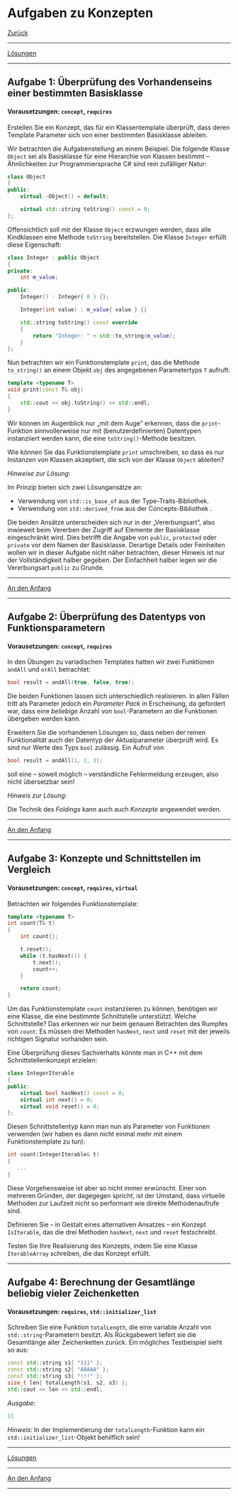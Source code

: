 # Aufgaben zu Konzepten

[Zurück](Exercises.md)

---

[Lösungen](Exercises_17_Concepts.cpp)

---

## Aufgabe 1: Überprüfung des Vorhandenseins einer bestimmten Basisklasse

#### Vorausetzungen: `concept`, `requires`

Erstellen Sie ein Konzept, das für ein Klassentemplate überprüft,
dass deren Template Parameter sich von einer bestimmten Basisklasse ableiten.

Wir betrachten die Aufgabenstellung an einem Beispiel.
Die folgende Klasse `Object` sei als Basisklasse für eine Hierarchie von Klassen bestimmt &ndash;
Ähnlichkeiten zur Programmiersprache C# sind rein zufälliger Natur:

```cpp
class Object
{
public:
    virtual ~Object() = default;

    virtual std::string toString() const = 0;
};
```

Offensichtlich soll mit der Klasse `Object` erzwungen werden, dass alle Kindklassen eine Methode `toString` bereitstellen.
Die Klasse `Integer` erfüllt diese Eigenschaft:

```cpp
class Integer : public Object
{
private:
    int m_value;

public:
    Integer() : Integer{ 0 } {};

    Integer(int value) : m_value{ value } {}

    std::string toString() const override
    {
        return "Integer: " + std::to_string(m_value);
    }
};
```

Nun betrachten wir ein Funktionstemplate `print`,
das die Methode `to_string()` an einem Objekt `obj` des angegebenen Parametertyps `T` aufruft:

```cpp
template <typename T>
void print(const T& obj)
{
    std::cout << obj.toString() << std::endl;
}
```

Wir können im Augenblick nur &bdquo;mit dem Auge&rdquo; erkennen,
dass die `print`-Funktion sinnvollerweise nur mit (benutzerdefinierten) Datentypen instanziiert werden kann,
die eine `toString()`-Methode besitzen.

Wie können Sie das Funktionstemplate `print` umschreiben, 
so dass es nur Instanzen von Klassen akzeptiert, die sich von der Klasse `Object` ableiten?

*Hinweise zur Lösung*:

Im Prinzip bieten sich zwei Lösungansätze an:

  * Verwendung von `std::is_base_of` aus der Type-Traits-Bibliothek.
  * Verwendung von `std::derived_from` aus der Concepts-Bibliothek .

Die beiden Ansätze unterscheiden sich nur in der &bdquo;Vererbungsart&rdquo;,
also inwieweit beim Vererben der Zugriff auf Elemente der Basisklasse eingeschränkt wird.
Dies betrifft die Angabe von `public`, `protected` oder `private` vor dem Namen der Basisklasse.
Derartige Details oder Feinheiten wollen wir in dieser Aufgabe nicht näher betrachten,
dieser Hinweis ist nur der Vollständigkeit halber gegeben.
Der Einfachheit halber legen wir die Vererbungsart `public` zu Grunde.

---

[An den Anfang](#aufgaben-zu-konzepten)

---

## Aufgabe 2: Überprüfung des Datentyps von Funktionsparametern

#### Vorausetzungen: `concept`, `requires`

In den Übungen zu variadischen Templates hatten wir zwei Funktionen `andAll` und `orAll`
betrachtet:

```cpp
bool result = andAll(true, false, true);
```

Die beiden Funktionen lassen sich unterschiedlich realisieren.
In allen Fällen tritt als Parameter jedoch ein *Parameter Pack* in Erscheinung,
da gefordert war, dass eine *beliebige* Anzahl von `bool`-Parametern an die Funktionen
übergeben werden kann.

Erweitern Sie die vorhandenen Lösungen so, dass neben der reinen Funktionalität
auch der Datentyp der Aktualparameter überprüft wird. Es sind nur Werte
des Typs `bool` zulässig. Ein Aufruf von 

```cpp
bool result = andAll(1, 2, 3);
```

soll eine &ndash; soweit möglich &ndash; verständliche Fehlermeldung erzeugen,
also nicht übersetzbar sein!

*Hinweis zur Lösung*:

Die Technik des *Foldings* kann auch auch *Konzepte* angewendet werden. 

---

[An den Anfang](#aufgaben-zu-konzepten)

---

## Aufgabe 3: Konzepte und Schnittstellen im Vergleich

#### Vorausetzungen: `concept`, `requires`, `virtual`

Betrachten wir folgendes Funktionstemplate:

```cpp
template <typename T>
int count(T& t)
{
    int count{};

    t.reset();
    while (t.hasNext()) {
        t.next();
        count++;
    }

    return count;
}
```

Um das Funktionstemplate `count` instanziieren zu können, benötigen wir eine Klasse,
die eine bestimmte Schnittstelle unterstützt. Welche Schnittstelle?
Das erkennen wir nur beim genauen Betrachten des Rumpfes von `count`:
Es müssen drei Methoden `hasNext`, `next` und `reset` mit der jeweils richtigen Signatur
vorhanden sein.

Eine Überprüfung dieses Sachverhalts könnte man in C++ mit
dem Schnittstellenkonzept erzielen:

```cpp
class IntegerIterable
{
public:
    virtual bool hasNext() const = 0;
    virtual int next() = 0;
    virtual void reset() = 0;
};
```

Diesen Schnittstellentyp kann man nun als Parameter von Funktionen verwenden
(wir haben es dann nicht einmal mehr mit einem Funktionstemplate zu tun):

```cpp
int count(IntegerIterable& t)
{
   ...
}
```

Diese Vorgehensweise ist aber so nicht immer erwünscht.
Einer von mehreren Gründen, der dagegegen spricht, ist der Umstand,
dass virtuelle Methoden zur Laufzeit nicht so performant wie direkte Methodenaufrufe sind.

Definieren Sie &ndash; in Gestalt eines alternativen Ansatzes &ndash; 
ein Konzept `IsIterable`, das die drei Methoden `hasNext`, `next` und `reset` festschreibt.

Testen Sie Ihre Realisierung des Konzepts, indem Sie eine Klasse `IterableArray` schreiben,
die das Konzept erfüllt.

---

## Aufgabe 4: Berechnung der Gesamtlänge beliebig vieler Zeichenketten

#### Vorausetzungen: `requires`, `std::initializer_list`

Schreiben Sie eine Funktion `totalLength`, die eine variable Anzahl von `std::string`-Parametern besitzt.
Als Rückgabewert liefert sie die Gesamtlänge aller Zeichenketten zurück.
Ein mögliches Testbeispiel sieht so aus:

```cpp
const std::string s1{ "111" };
const std::string s2{ "AAAAA" };
const std::string s3{ "!!!" };
size_t len{ totalLength(s1, s2, s3) };
std::cout << len << std::endl;
```

*Ausgabe*:

```cpp
11
```

*Hinweis*: In der Implementierung der `totalLength`-Funktion kann ein `std::initializer_list`-Objekt behilflich sein!

---

[Lösungen](Exercises_17_Concepts.cpp)

---

[An den Anfang](#aufgaben-zu-konzepten)

---
